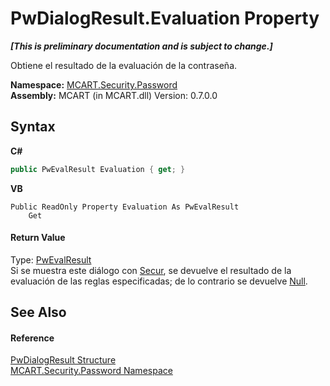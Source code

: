 # PwDialogResult.Evaluation Property 
 _**\[This is preliminary documentation and is subject to change.\]**_

Obtiene el resultado de la evaluación de la contraseña.

**Namespace:**&nbsp;<a href="dbbe708a-6e0a-d3f8-20a0-94d530d6d526">MCART.Security.Password</a><br />**Assembly:**&nbsp;MCART (in MCART.dll) Version: 0.7.0.0

## Syntax

**C#**<br />
``` C#
public PwEvalResult Evaluation { get; }
```

**VB**<br />
``` VB
Public ReadOnly Property Evaluation As PwEvalResult
	Get
```


#### Return Value
Type: <a href="ce490786-90eb-803c-6d58-7125afd2adee">PwEvalResult</a><br />Si se muestra este diálogo con <a href="895a02cb-e994-9736-df1c-e787a76bfad0">Secur</a>, se devuelve el resultado de la evaluación de las reglas especificadas; de lo contrario se devuelve <a href="f572adf3-726a-24e3-b65f-49b1639bb8a3">Null</a>.

## See Also


#### Reference
<a href="c08975d0-6400-9b84-1ab2-b29ca3cc100d">PwDialogResult Structure</a><br /><a href="dbbe708a-6e0a-d3f8-20a0-94d530d6d526">MCART.Security.Password Namespace</a><br />